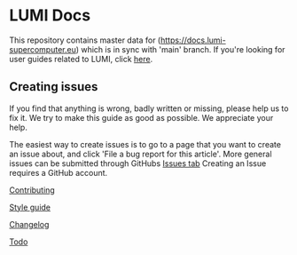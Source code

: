 # LUMI Docs

This repository contains master data for
(https://docs.lumi-supercomputer.eu) which is in sync with 'main' branch.
If you're looking for user guides related to LUMI, click [here](https://docs.lumi-supercomputer.eu).

## Creating issues

If you find that anything is wrong, badly written or missing, please
help us to fix it. We try to make this guide as good as possible. We
appreciate your help.

The easiest way to create issues is to go to a page that you want to
create an issue about, and click 'File a bug report for this
article'. More general issues can be submitted through GitHubs [Issues tab](https://github.com/Lumi-supercomputer/docs/issues)
Creating an Issue requires a GitHub account.


[Contributing](CONTRIBUTING.md)

[Style guide](STYLEGUIDE.md)

[Changelog](CHANGELOG.md)

[Todo](TODO.md)
